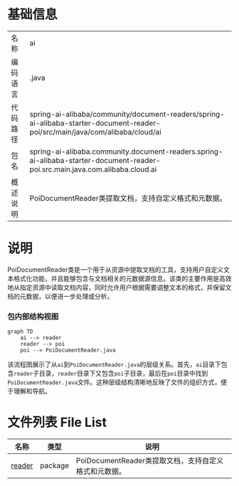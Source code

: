 # 基础信息

|      |      |
|------|------|
| 名称 | ai |
| 编码语言 | .java |
| 代码路径 | spring-ai-alibaba/community/document-readers/spring-ai-alibaba-starter-document-reader-poi/src/main/java/com/alibaba/cloud/ai |
| 包名 | spring-ai-alibaba.community.document-readers.spring-ai-alibaba-starter-document-reader-poi.src.main.java.com.alibaba.cloud.ai |
| 概述说明 | PoiDocumentReader类提取文档，支持自定义格式和元数据。 |

# 说明

PoiDocumentReader类是一个用于从资源中提取文档的工具，支持用户自定义文本格式化功能，并且能够包含与文档相关的元数据源信息。该类的主要作用是高效地从指定资源中读取文档内容，同时允许用户根据需要调整文本的格式，并保留文档的元数据，以便进一步处理或分析。


### 包内部结构视图

```mermaid
graph TD
    ai --> reader
    reader --> poi
    poi --> PoiDocumentReader.java
```

该流程图展示了从`ai`到`PoiDocumentReader.java`的层级关系。首先，`ai`目录下包含`reader`子目录，`reader`目录下又包含`poi`子目录，最后在`poi`目录中找到`PoiDocumentReader.java`文件。这种层级结构清晰地反映了文件的组织方式，便于理解和导航。

# 文件列表 File List

| 名称   | 类型  | 说明 |
|-------|------|-------------|
| [reader](reader/_module.md) | package | PoiDocumentReader类提取文档，支持自定义格式和元数据。 |


